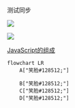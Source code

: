 测试同步


![](https://webgpu-zh.github.io/logo.jpg)

![](https://webgpu-zh.github.io/sky.jpg)


[JavaScript的组成](JavaScript的组成.md)

```mermaid
flowchart LR
    A["笑脸#128512;"]

	B["笑脸#128512;"]
	C["笑脸#128512;"]
	D["笑脸#128512;"]
```
